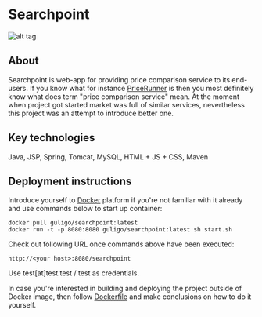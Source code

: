 # Searchpoint

![alt tag](https://raw.githubusercontent.com/guligo/docker-images/master/searchpoint/searchpoint.png)

## About

Searchpoint is web-app for providing price comparison service to its end-users. If you know what for instance [PriceRunner](http://www.pricerunner.com) is then you most definitely know what does term "price comparison service" mean. At the moment when project got started market was full of similar services, nevertheless this project was an attempt to introduce better one.

## Key technologies

Java, JSP, Spring, Tomcat, MySQL, HTML + JS + CSS, Maven

## Deployment instructions

Introduce yourself to [Docker](https://www.docker.com) platform if you're not familiar with it already and use commands below to start up container:

```
docker pull guligo/searchpoint:latest
docker run -t -p 8080:8080 guligo/searchpoint:latest sh start.sh
```

Check out following URL once commands above have been executed:

```
http://<your host>:8080/searchpoint
```

Use test[at]test.test / test as credentials.

In case you're interested in building and deploying the project outside of Docker image, then follow [Dockerfile](https://github.com/guligo/docker-images/blob/master/searchpoint/Dockerfile) and make conclusions on how to do it yourself.
